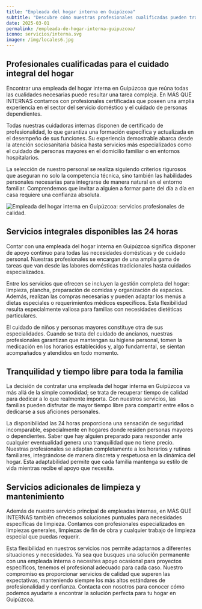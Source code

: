 ```yaml
---
title: "Empleada del hogar interna en Guipúzcoa"
subtitle: "Descubre cómo nuestras profesionales cualificadas pueden transformar tu día a día, ofreciendo servicios integrales las 24 horas."
date: 2025-03-01
permalink: /empleada-de-hogar-interna-guipuzcoa/
icono: servicios/interna.svg
imagen: /img/locales6.jpg
---
```


## Profesionales cualificadas para el cuidado integral del hogar

Encontrar una empleada del hogar interna en Guipúzcoa que reúna todas las cualidades necesarias puede resultar una tarea compleja. En MÁS QUE INTERNAS contamos con profesionales certificadas que poseen una amplia experiencia en el sector del servicio doméstico y el cuidado de personas dependientes.

Todas nuestras cuidadoras internas disponen de certificado de profesionalidad, lo que garantiza una formación específica y actualizada en el desempeño de sus funciones. Su experiencia demostrable abarca desde la atención sociosanitaria básica hasta servicios más especializados como el cuidado de personas mayores en el domicilio familiar o en entornos hospitalarios.

La selección de nuestro personal se realiza siguiendo criterios rigurosos que aseguran no solo la competencia técnica, sino también las habilidades personales necesarias para integrarse de manera natural en el entorno familiar. Comprendemos que invitar a alguien a formar parte del día a día en casa requiere una confianza absoluta.

![Empleada del hogar interna en Guipúzcoa: servicios profesionales de calidad.](/img/locales6.jpg)

## Servicios integrales disponibles las 24 horas

Contar con una empleada del hogar interna en Guipúzcoa significa disponer de apoyo continuo para todas las necesidades domésticas y de cuidado personal. Nuestras profesionales se encargan de una amplia gama de tareas que van desde las labores domésticas tradicionales hasta cuidados especializados.

Entre los servicios que ofrecen se incluyen la gestión completa del hogar: limpieza, plancha, preparación de comidas y organización de espacios. Además, realizan las compras necesarias y pueden adaptar los menús a dietas especiales o requerimientos médicos específicos. Esta flexibilidad resulta especialmente valiosa para familias con necesidades dietéticas particulares.

El cuidado de niños y personas mayores constituye otra de sus especialidades. Cuando se trata del cuidado de ancianos, nuestras profesionales garantizan que mantengan su higiene personal, tomen la medicación en los horarios establecidos y, algo fundamental, se sientan acompañados y atendidos en todo momento.

## Tranquilidad y tiempo libre para toda la familia

La decisión de contratar una empleada del hogar interna en Guipúzcoa va más allá de la simple comodidad; se trata de recuperar tiempo de calidad para dedicar a lo que realmente importa. Con nuestros servicios, las familias pueden disfrutar de mayor tiempo libre para compartir entre ellos o dedicarse a sus aficiones personales.

La disponibilidad las 24 horas proporciona una sensación de seguridad incomparable, especialmente en hogares donde residen personas mayores o dependientes. Saber que hay alguien preparado para responder ante cualquier eventualidad genera una tranquilidad que no tiene precio.
Nuestras profesionales se adaptan completamente a los horarios y rutinas familiares, integrándose de manera discreta y respetuosa en la dinámica del hogar. Esta adaptabilidad permite que cada familia mantenga su estilo de vida mientras recibe el apoyo que necesita.

## Servicios adicionales de limpieza y mantenimiento

Además de nuestro servicio principal de empleadas internas, en MÁS QUE INTERNAS también ofrecemos soluciones puntuales para necesidades específicas de limpieza. Contamos con profesionales especializados en limpiezas generales, limpiezas de fin de obra y cualquier trabajo de limpieza especial que puedas requerir.

Esta flexibilidad en nuestros servicios nos permite adaptarnos a diferentes situaciones y necesidades. Ya sea que busques una solución permanente con una empleada interna o necesites apoyo ocasional para proyectos específicos, tenemos el profesional adecuado para cada caso.
Nuestro compromiso es proporcionar servicios de calidad que superen las expectativas, manteniendo siempre los más altos estándares de profesionalidad y confianza. Contacta con nosotros para conocer cómo podemos ayudarte a encontrar la solución perfecta para tu hogar en Guipúzcoa.
